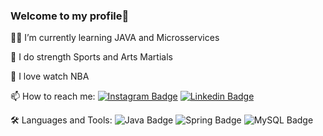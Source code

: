 ### Welcome to my profile🦾

👨‍💻 I’m currently learning JAVA and Microsservices

🦏 I do strength Sports and Arts Martials

🏀 I love watch NBA

📫 How to reach me: 
[![Instagram Badge](https://img.shields.io/badge/Instagram-E4405F?style=for-the-badge&logo=instagram&logoColor=white&link=https://www.instagram.com/gabriel__araujo_01/)](https://www.instagram.com/gabriel__araujo_01/ ) [![Linkedin Badge](https://img.shields.io/badge/LinkedIn-0077B5?style=for-the-badge&logo=linkedin&logoColor=white&link=https://www.linkedin.com/in/gabriel-de-araújo-santos)](https://www.linkedin.com/in/gabriel-de-araújo-santos)


🛠 Languages and Tools:
![Java Badge](https://img.shields.io/badge/Java-ED8B00?style=for-the-badge&logo=java&logoColor=white)
![Spring Badge](https://img.shields.io/badge/Spring-6DB33F?style=for-the-badge&logo=spring&logoColor=white) 
![MySQL Badge](https://img.shields.io/badge/MySQL-00000F?style=for-the-badge&logo=mysql&logoColor=white) 


<!--
**araujogabriel00/araujogabriel00** is a ✨ _special_ ✨ repository because its `README.md` (this file) appears on your GitHub profile.




